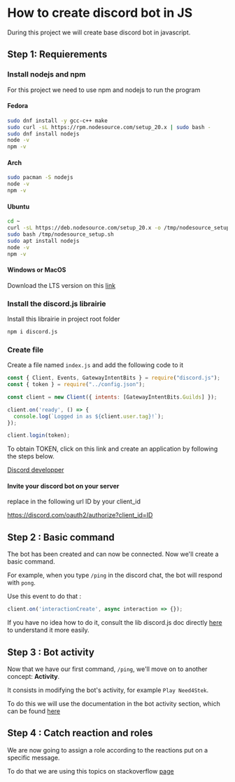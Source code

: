# How to create discord bot in JS

During this project we will create base discord bot in javascript.

## Step 1: Requierements

### Install nodejs and npm

For this project we need to use npm and nodejs to run the program

#### Fedora
```bash
sudo dnf install -y gcc-c++ make
sudo curl -sL https://rpm.nodesource.com/setup_20.x | sudo bash - 
sudo dnf install nodejs
node -v
npm -v
```

#### Arch

```bash
sudo pacman -S nodejs
node -v
npm -v
```

#### Ubuntu

```bash
cd ~
curl -sL https://deb.nodesource.com/setup_20.x -o /tmp/nodesource_setup.sh
sudo bash /tmp/nodesource_setup.sh
sudo apt install nodejs
node -v
npm -v
```

#### Windows or MacOS

Download the LTS version on this [link](https://nodejs.org/en)


### Install the discord.js librairie

Install this librairie in project root folder

```bash
npm i discord.js
```

### Create file

Create a file named ``index.js`` and add the following code to it

```js
const { Client, Events, GatewayIntentBits } = require("discord.js");
const { token } = require("../config.json");

const client = new Client({ intents: [GatewayIntentBits.Guilds] });

client.on('ready', () => {
  console.log(`Logged in as ${client.user.tag}!`);
});

client.login(token);
```

To obtain TOKEN, click on this link and create an application by following the steps below.

[Discord developper](https://discord.com/developers/applications)

#### Invite your discord bot on your server

replace in the following url ID by your client_id

https://discord.com/oauth2/authorize?client_id=ID

## Step 2 : Basic command

The bot has been created and can now be connected. Now we'll create a basic command.

For example, when you type ``/ping`` in the discord chat, the bot will respond with ``pong``.

Use this event to do that : 

```js
client.on('interactionCreate', async interaction => {});
```

If you have no idea how to do it, consult the lib discord.js doc directly [here](https://discord.js.org/docs/packages/discord.js/14.15.2) to understand it more easily.

## Step 3 : Bot activity

Now that we have our first command, ``/ping``, we'll move on to another concept: **Activity**.

It consists in modifying the bot's activity, for example ``Play Need4Stek``.

To do this we will use the documentation in the bot activity section, which can be found [here](https://discord.js.org/docs/packages/discord.js/14.15.2/ClientUser:Class#setPresence)

## Step 4 : Catch reaction and roles

We are now going to assign a role according to the reactions put on a specific message.

To do that we are using this topics on stackoverflow [page](https://stackoverflow.com/questions/59069737/discord-js-trying-to-add-role-by-reacting-to-the-message)
